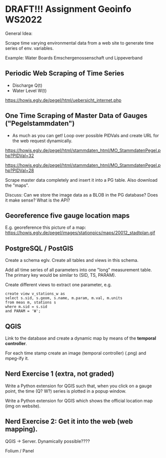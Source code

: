 # DRAFT!!! Assignment Geoinfo WS2022

General Idea:

Scrape time varying environmental data from a web site to generate time series of env. variables.

Example: Water Boards Emschergenossenschaft und Lippeverband 

## Periodic Web Scraping of Time Series 
* Discharge Q(t)
* Water Level W(t) 

https://howis.eglv.de/pegel/html/uebersicht_internet.php

## One Time Scraping of Master Data of Gauges ("Pegelstammdaten")

* As much as you can get! Loop over possible PIDVals and create URL for the web request dynamically.

https://howis.eglv.de/pegel/html/stammdaten_html/MO_StammdatenPegel.php?PIDVal=32

https://howis.eglv.de/pegel/html/stammdaten_html/MO_StammdatenPegel.php?PIDVal=28

Scrape master data completely and insert it into a PG table. Also download the "maps".

Discuss: Can we store the image data as a BLOB in the PG database? Does it make sense? What is the API?

## Georeference five gauge location maps 

E.g. georeference this picture of a map: https://howis.eglv.de/pegel/images/stationpics/maps/20012_stadtplan.gif

## PostgreSQL / PostGIS

Create a schema eglv. Create all tables and views in this schema. 

Add all time series of all parameters into one "long" measurement table. The primary key would be similar to (SID, TS, PARAM).

Create different views to extract one parameter, e.g. 
```
create view v_stations_w as
select s.sid, s.geom, s.name, m.param, m.val, m.units 
from meas m, stations s 
where m.sid = s.sid 
and PARAM = 'W';
```

## QGIS

Link to the database and create a dynamic map by means of the **temporal controller**.

For each time stamp create an image (temporal controller) (.png) and mpeg-ify it.  

## Nerd Exercise 1 (extra, not graded)

Write a Python extension for QGIS such that, when you click on a gauge point, the time (Q? W?) series is plotted in a popup window.

Write a Python extension for QGIS which shows the official location map (img on website).

## Nerd Exercise 2: Get it into the web (web mapping).

QGIS -> Server. Dynamically possible????

Folium / Panel 

